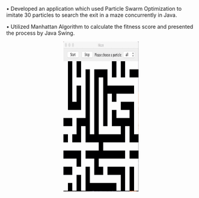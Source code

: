 • Developed an application which used Particle Swarm Optimization to imitate 30 particles to search the exit in a
maze concurrently in Java.

• Utilized Manhattan Algorithm to calculate the fitness score and presented the process by Java Swing.

<div align=center><img width="200" height="400" src="https://github.com/JiananWen/Maze-Search-Application/blob/master/Image/Maze1.gif"/></div>

